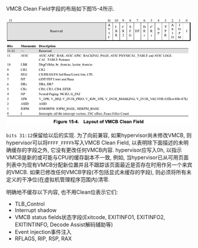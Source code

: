 

VMCB Clean Field字段的布局如下图15-4所示. 

![2020-09-08-12-59-51.png](./images/2020-09-08-12-59-51.png)

`bits 31:12`保留给以后的实现. 为了向前兼容, 如果hypervisor尚未修改VMCB, 则hypervisor可以将`FFFF_FFFFh`写入VMCB Clean Field, 以表明除下面描述的未明确缓存的字段之外, 它没有更改任何VMCB内容. hypervisor应写入0h, 以指示VMCB是新的或可能与CPU的缓存副本不一致, 例如, 当hypervisor已从可用页面列表中为现有VMCB分配新位置并且不跟踪该页面最近是否存在时用作另一个来宾的VMCB. 如果已修改任何VMCB字段(不包括显式未缓存的字段), 则必须将所有未定义的干净位(在虚拟机管理程序范围内)清零. 

明确地不缓存以下内容, 也不用Clean位表示它们: 

* TLB_Control
* Interrupt shadow
* VMCB status fields状态字段(Exitcode, EXITINFO1, EXITINFO2, EXITINTINFO, Decode Assist解码辅助等)
* Event injection事件注入
* RFLAGS, RIP, RSP, RAX
